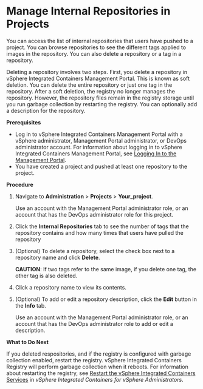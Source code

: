 # Manage Internal Repositories in Projects

You can access the list of internal repositories that users have pushed to a project. You can browse repositories to see the different tags applied to images in the repository. You can also delete a repository or a tag in a repository.

Deleting a repository involves two steps. First, you delete a repository in vSphere Integrated Containers Management Portal. This is known as soft deletion. You can delete the entire repository or just one tag in the repository. After a soft deletion, the registry no longer manages the repository. However, the repository files remain in the registry storage until you run garbage collection by restarting the registry. You can optionally add a description for the repository.

**Prerequisites**

- Log in to vSphere Integrated Containers Management Portal with a vSphere administrator, Management Portal administrator, or DevOps administrator account. For information about logging in to vSphere Integrated Containers Management Portal, see [Logging In to the Management Portal](logging_in_mp.md).
- You have created a project and pushed at least one repository to the project.

**Procedure**

1. Navigate to **Administration** > **Projects** > **Your_project**.
   
    Use an account with the Management Portal administrator role, or an account that has the DevOps administrator role for this project.

2. Click the **Internal Repositories** tab to see the number of tags that the repository contains and how many times that users have pulled the repository
3. (Optional) To delete a repository, select the check box next to a repository name and click **Delete**.

    **CAUTION**: If two tags refer to the same image, if you delete one tag, the other tag is also deleted.
4. Click a repository name to view its contents.
5. (Optional) To add or edit a repository description, click the **Edit** button in the **Info** tab.
	
    Use an account with the Management Portal administrator role, or an account that has the DevOps administrator role to add or edit a description.

**What to Do Next**

If you deleted respositories, and if the registry is configured with garbage collection enabled, restart the registry. vSphere Integrated Containers Registry will perform garbage collection when it reboots. For information about restarting the registry, see [Restart the vSphere Integrated Containers Services](../vic_vsphere_admin/restart_services.md) in *vSphere Integrated Containers for vSphere Administrators*.